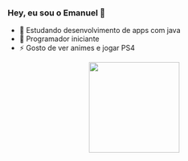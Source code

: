 ### Hey, eu sou o Emanuel 👋


- 🔭 Estudando desenvolvimento de apps com java
- 🌱 Programador iniciante
- ⚡ Gosto de ver animes e jogar PS4
<div align="center">
  <a href="https://github.com/emanueldemarao18">
  <img height="180em" src="https://github-readme-stats.vercel.app/api?username=emanueldemarao18&show_icons=false&theme=Dracula&include_all_commits=true&count_private=true"/>
</div>
